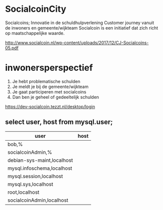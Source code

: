 # SocialcoinCity
Socialcoins; Innovatie in de schuldhulpverlening Customer journey vanuit de inwoners en gemeente/wijkteam
Socialcoin is een initiatief dat zich richt op maatschappelijke waarde.

http://www.socialcoin.nl/wp-content/uploads/2017/12/CJ-Socialcoins-05.pdf


# inwonersperspectief

1. Je hebt problematische schulden
2. Je meldt je bij de gemeente/wijkteam 
3. Je gaat participeren met socialcoins
4. Dan ben je geheel of gedeeltelijk schulden


https://dev-socialcoin.tezzt.nl/desktop/login

## select user, host from mysql.user;

|user | host |
|-------|-------------|
|bob,%|
|socialcoinAdmin,%|
|debian-sys-maint,localhost|
|mysql.infoschema,localhost|
|mysql.session,localhost|
|mysql.sys,localhost|
|root,localhost|
|socialcoinAdmin,localhost|
